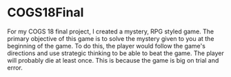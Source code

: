 # COGS18Final
For my COGS 18 final project, I created a mystery, RPG styled game. The primary objective of this game is to solve the mystery given to you at the beginning of the game. To do this, the player would follow the game's directions and use strategic thinking to be able to beat the game. The player will probably die at least once. This is because the game is big on trial and error.
